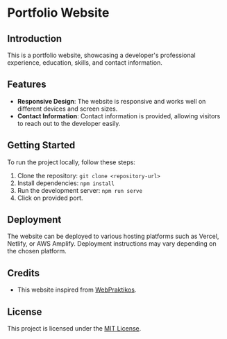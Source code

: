 # Portfolio Website

## Introduction
This is a portfolio website, showcasing a developer's professional experience, education, skills, and contact information.

## Features
- **Responsive Design**: The website is responsive and works well on different devices and screen sizes.
- **Contact Information**: Contact information is provided, allowing visitors to reach out to the developer easily.

## Getting Started
To run the project locally, follow these steps:
1. Clone the repository: `git clone <repository-url>`
2. Install dependencies: `npm install`
3. Run the development server: `npm run serve`
4. Click on provided port.

## Deployment
The website can be deployed to various hosting platforms such as Vercel, Netlify, or AWS Amplify. Deployment instructions may vary depending on the chosen platform.

## Credits
- This website inspired from [WebPraktikos](https://github.com/WebPraktikos/universal-resume?tab=readme-ov-file).

## License
This project is licensed under the [MIT License](https://opensource.org/licenses/MIT).

